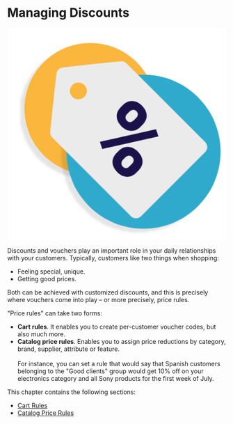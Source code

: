 # Managing Discounts

![](<../../../../.gitbook/assets/51839844 (5) (5).png>)

Discounts and vouchers play an important role in your daily relationships with your customers. Typically, customers like two things when shopping:

* Feeling special, unique.
* Getting good prices.

Both can be achieved with customized discounts, and this is precisely where vouchers come into play – or more precisely, price rules.

"Price rules" can take two forms:

* **Cart rules**. It enables you to create per-customer voucher codes, but also much more.
* **Catalog price rules**. Enables you to assign price reductions by category, brand, supplier, attribute or feature.\
  \
  For instance, you can set a rule that would say that Spanish customers belonging to the "Good clients" group would get 10% off on your electronics category and all Sony products for the first week of July.

This chapter contains the following sections:

* [Cart Rules](cart-rules.md)
* [Catalog Price Rules](catalog-price-rules.md)

